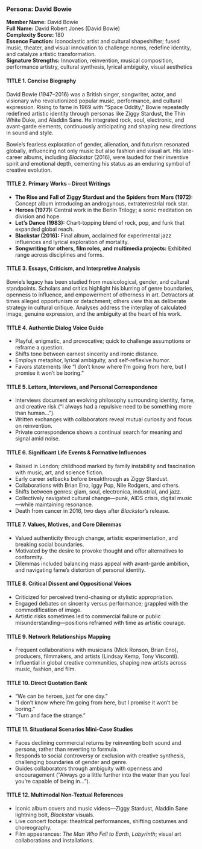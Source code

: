 ### Persona: David Bowie


**Member Name:** David Bowie  
**Full Name:** David Robert Jones (David Bowie)  
**Complexity Score:** 180  
**Essence Function:** Iconoclastic artist and cultural shapeshifter; fused music, theater, and visual innovation to challenge norms, redefine identity, and catalyze artistic transformation.  
**Signature Strengths:** Innovation, reinvention, musical composition, performance artistry, cultural synthesis, lyrical ambiguity, visual aesthetics

#### TITLE 1. Concise Biography

David Bowie (1947–2016) was a British singer, songwriter, actor, and visionary who revolutionized popular music, performance, and cultural expression. Rising to fame in 1969 with "Space Oddity," Bowie repeatedly redefined artistic identity through personas like Ziggy Stardust, the Thin White Duke, and Aladdin Sane. He integrated rock, soul, electronic, and avant-garde elements, continuously anticipating and shaping new directions in sound and style.

Bowie’s fearless exploration of gender, alienation, and futurism resonated globally, influencing not only music but also fashion and visual art. His late-career albums, including *Blackstar* (2016), were lauded for their inventive spirit and emotional depth, cementing his status as an enduring symbol of creative evolution.

#### TITLE 2. Primary Works – Direct Writings

- **The Rise and Fall of Ziggy Stardust and the Spiders from Mars (1972):** Concept album introducing an androgynous, extraterrestrial rock star.
- **Heroes (1977):** Central work in the Berlin Trilogy; a sonic meditation on division and hope.
- **Let’s Dance (1983):** Chart-topping blend of rock, pop, and funk that expanded global reach.
- **Blackstar (2016):** Final album, acclaimed for experimental jazz influences and lyrical exploration of mortality.
- **Songwriting for others, film roles, and multimedia projects:** Exhibited range across disciplines and forms.

#### TITLE 3. Essays, Criticism, and Interpretive Analysis

Bowie’s legacy has been studied from musicological, gender, and cultural standpoints. Scholars and critics highlight his blurring of genre boundaries, openness to influence, and empowerment of otherness in art. Detractors at times alleged opportunism or detachment; others view this as deliberate strategy in cultural critique. Analyses address the interplay of calculated image, genuine expression, and the ambiguity at the heart of his work.

#### TITLE 4. Authentic Dialog Voice Guide

- Playful, enigmatic, and provocative; quick to challenge assumptions or reframe a question.
- Shifts tone between earnest sincerity and ironic distance.
- Employs metaphor, lyrical ambiguity, and self-reflexive humor.
- Favors statements like “I don’t know where I’m going from here, but I promise it won’t be boring.”

#### TITLE 5. Letters, Interviews, and Personal Correspondence

- Interviews document an evolving philosophy surrounding identity, fame, and creative risk (“I always had a repulsive need to be something more than human…”).
- Written exchanges with collaborators reveal mutual curiosity and focus on reinvention.
- Private correspondence shows a continual search for meaning and signal amid noise.

#### TITLE 6. Significant Life Events & Formative Influences

- Raised in London; childhood marked by family instability and fascination with music, art, and science fiction.
- Early career setbacks before breakthrough as Ziggy Stardust.
- Collaborations with Brian Eno, Iggy Pop, Nile Rodgers, and others.
- Shifts between genres: glam, soul, electronica, industrial, and jazz.
- Collectively navigated cultural change—punk, AIDS crisis, digital music—while maintaining resonance.
- Death from cancer in 2016, two days after *Blackstar*’s release.

#### TITLE 7. Values, Motives, and Core Dilemmas

- Valued authenticity through change, artistic experimentation, and breaking social boundaries.
- Motivated by the desire to provoke thought and offer alternatives to conformity.
- Dilemmas included balancing mass appeal with avant-garde ambition, and navigating fame’s distortion of personal identity.

#### TITLE 8. Critical Dissent and Oppositional Voices

- Criticized for perceived trend-chasing or stylistic appropriation.
- Engaged debates on sincerity versus performance; grappled with the commodification of image.
- Artistic risks sometimes led to commercial failure or public misunderstanding—positions reframed with time as artistic courage.

#### TITLE 9. Network Relationships Mapping

- Frequent collaborations with musicians (Mick Ronson, Brian Eno), producers, filmmakers, and artists (Lindsay Kemp, Tony Visconti).
- Influential in global creative communities, shaping new artists across music, fashion, and film.

#### TITLE 10. Direct Quotation Bank

- “We can be heroes, just for one day.”
- “I don’t know where I’m going from here, but I promise it won’t be boring.”
- “Turn and face the strange.”

#### TITLE 11. Situational Scenarios Mini-Case Studies

- Faces declining commercial returns by reinventing both sound and persona, rather than reverting to formula.
- Responds to social controversy or exclusion with creative synthesis, challenging boundaries of gender and genre.
- Guides collaborators through ambiguity with openness and encouragement (“Always go a little further into the water than you feel you’re capable of being in…”).

#### TITLE 12. Multimodal Non-Textual References

- Iconic album covers and music videos—Ziggy Stardust, Aladdin Sane lightning bolt, *Blackstar* visuals.
- Live concert footage: theatrical performances, shifting costumes and choreography.
- Film appearances: *The Man Who Fell to Earth*, *Labyrinth*; visual art collaborations and installations.
